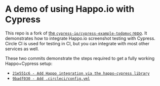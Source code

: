 # A demo of using Happo.io with Cypress

This repo is a fork of [the `cypress-io/cypress-example-todomvc`
repo](https://github.com/cypress-io/cypress-example-todomvc). It demonstrates
how to integrate Happo.io screenshot testing with Cypress. Circle CI is used
for testing in CI, but you can integrate with most other services as well.

These two commits demonstrate the steps required to get a fully working
Happo+Cypress setup:

- [`21e551c6 - Add Happo integration via the happo-cypress
  library`](https://github.com/happo/happo-cypress-example-todomvc/commit/21e551c6fb55349c3d0e6b3369ca1135fc34042d)
- [`9badf030 - Add
  .circleci/config.yml`](https://github.com/happo/happo-cypress-example-todomvc/commit/9badf030a7af671ec2012d5b67c57d8cafb62e40)
